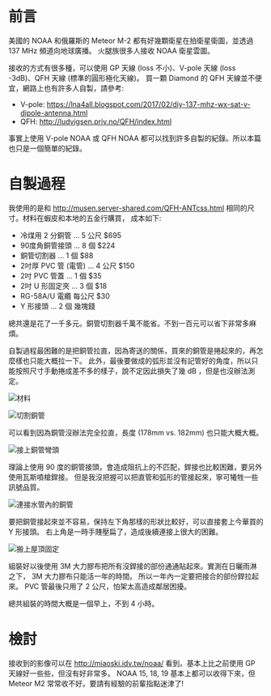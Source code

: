 前言
====
美國的 NOAA 和俄羅斯的 Meteor M-2 都有好幾顆衛星在拍衛星衛圖，並透過 137 MHz 頻道向地球廣播。
火腿族很多人接收 NOAA 衛星雲圖。

接收的方式有很多種，可以使用 GP 天線 (loss 不小)、V-pole 天線 (loss -3dB)、QFH 天線 (標準的圓形極化天線)。
買一顆 Diamond 的 QFH 天線並不便宜，網路上也有許多人自製，請參考:

- V-pole: https://lna4all.blogspot.com/2017/02/diy-137-mhz-wx-sat-v-dipole-antenna.html
- QFH: http://ludvigsen.priv.no/QFH/index.html

事實上使用 V-pole NOAA 或 QFH NOAA 都可以找到許多自製的紀錄。所以本篇也只是一個簡單的紀錄。


自製過程
========
我使用的是和 http://musen.server-shared.com/QFH-ANTcss.html 相同的尺寸。材料在蝦皮和本地的五金行購買，
成本如下:

- 冷煤用 2 分銅管 ... 5 公尺 $695
- 90度角銅管接頭 ... 8 個 $224
- 銅管切割器 ... 1 個 $88
- 2吋厚 PVC 管 (電管) ... 4 公尺 $150
- 2吋 PVC 管蓋  ... 1 個 $35
- 2吋 U 形固定夾 ... 3 個 $18
- RG-58A/U 電纜 每公尺 $30
- Y 形接頭 ... 2 個 幾塊錢

總共還是花了一千多元。銅管切割器千萬不能省。不到一百元可以省下非常多麻煩。

自製過程最困難的是把銅管拉直，因為寄送的關係，買來的銅管是捲起來的，再怎麼樣也只能大概拉一下。
此外，最後要做成的弧形並沒有記管好的角度，所以只能按照尺寸手動捲成差不多的樣子，說不定因此損失了幾 dB 
，但是也沒辦法測定。

![材料](qfh-1.jpg)

![切割銅管](qfh-2.jpg)

可以看到因為銅管沒辦法完全拉直，長度 (178mm vs. 182mm) 也只能大概大概。

![接上銅管彎頭](qfh-3.jpg)

理論上使用 90 度的銅管接頭，會造成阻抗上的不匹配，銲接也比較困難，要另外使用瓦斯噴槍銲接。
但是我沒把握可以把直管和弧形的管接起來，寧可犧牲一些訊號品質。

![連接水管內的銅管](qfh-4.jpg)

要把銅管接起來並不容易，保持左下角那樣的形狀比較好，可以直接套上今華買的 Y 形接頭。
右上角是一時手賤壓扁了，造成後續連接上很大的困難。

![搬上屋頂固定](qfh-5.jpg)

組裝好以後使用 3M 大力膠布把所有沒銲接的部份通通貼起來。實測在日曬雨淋之下， 3M 大力膠布只能活一年的時間。
所以一年內一定要把接合的部份銲拉起來。 PVC 管最後只用了 2 公尺，怕架太高造成鄰居困擾。

總共組裝的時間大概是一個早上，不到 4 小時。


檢討
====
接收到的影像可以在 http://miaoski.idv.tw/noaa/ 看到。基本上比之前使用 GP 天線好一些些，但沒有好非常多。
NOAA 15, 18, 19 基本上都可以收得下來，但 Meteor M2 常常收不好。要請有經驗的前輩指點迷津了!

